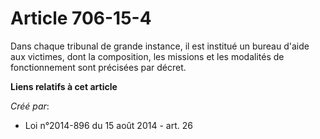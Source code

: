 # Article 706-15-4

Dans chaque tribunal de grande instance, il est institué un bureau d'aide aux victimes, dont la composition, les missions et
les modalités de fonctionnement sont précisées par décret.

**Liens relatifs à cet article**

_Créé par_:

  - Loi n°2014-896 du 15 août 2014 - art. 26
